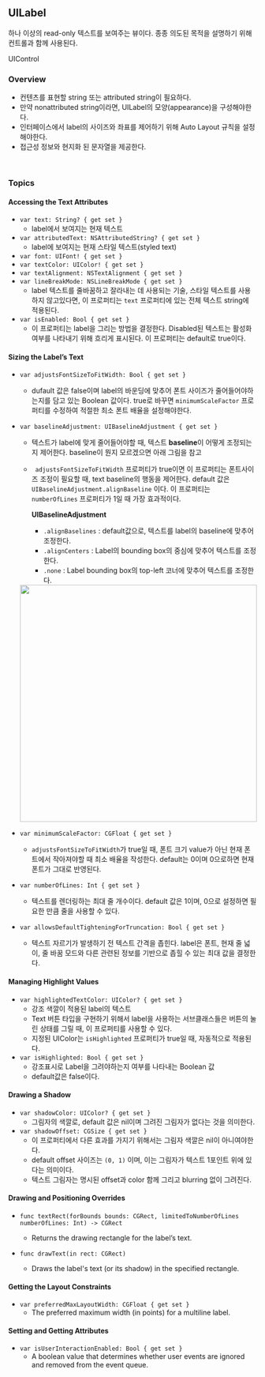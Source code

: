 ## UILabel

하나 이상의 read-only 텍스트를 보여주는 뷰이다. 종종 의도된 목적을 설명하기 위해 컨트롤과 함께 사용된다.

UIControl

### Overview

- 컨텐츠를 표현할 string 또는 attributed string이 필요하다.
- 만약 nonattributed string이라면, UILabel의 모양(appearance)을 구성해야한다.
- 인터페이스에서 label의 사이즈와 좌표를 제어하기 위해 Auto Layout 규칙을 설정해야한다.
- 접근성 정보와 현지화 된 문자열을 제공한다.

<br>

### Topics

#### Accessing the Text Attributes

- `var text: String? { get set }`
  - label에서 보여지는 현재 텍스트
- `var attributedText: NSAttributedString? { get set }`
  - label에 보여지는 현재 스타일 텍스트(styled text)
- `var font: UIFont! { get set }`
- `var textColor: UIColor! { get set }`
- `var textAlignment: NSTextAlignment { get set }`
- `var lineBreakMode: NSLineBreakMode { get set }`
  - label 텍스트를 줄바꿈하고 잘라내는 데 사용되는 기술, 스타일 텍스트를 사용하지 않고있다면, 이 프로퍼티는 `text` 프로퍼티에 있는 전체 텍스트 string에 적용된다.
- `var isEnabled: Bool { get set }`
  - 이 프로퍼티는 label을 그리는 방법을 결정한다. Disabled된 텍스트는 활성화 여부를 나타내기 위해 흐리게 표시된다. 이 프로퍼티는 default로 true이다.

#### Sizing the Label’s Text

- `var adjustsFontSizeToFitWidth: Bool { get set }`

  - dufault 값은 false이며 label의 바운딩에 맞추어 폰트 사이즈가 줄어들어야하는지를 담고 있는 Boolean 값이다. true로 바꾸면 `minimumScaleFactor` 프로퍼티를 수정하여 적절한 최소 폰트 배율을 설정해야한다.

- `var baselineAdjustment: UIBaselineAdjustment { get set }`

  - 텍스트가 label에 맞게 줄어들어야할 때, 텍스트 **baseline**이 어떻게 조정되는지 제어한다. baseline이 뭔지 모르겠으면 아래 그림을 참고

  - ` adjustsFontSizeToFitWidth` 프로퍼티가 true이면 이 프로퍼티는 폰트사이즈 조정이 필요할 때, text baseline의 행동을 제어한다. default 값은 `UIBaselineAdjustment.alignBaseline` 이다. 이 프로퍼티는 `numberOfLines` 프로퍼티가 1일 때 가장 효과적이다.

    **UIBaselineAdjustment**

    - `.alignBaselines` : default값으로, 텍스트를 label의 baseline에 맞추어 조정한다.
    - `.alignCenters` : Label의 bounding box의 중심에 맞추어 텍스트를 조정한다.
    - `.none` : Label bounding box의 top-left 코너에 맞추어 텍스트를 조정한다. 

  <img src="https://irekasoft.com/_main/wp-content/uploads/Typography-Basics.jpg" width="480px">

- `var minimumScaleFactor: CGFloat { get set }`

  - `adjustsFontSizeToFitWidth`가 true일 때, 폰트 크기 value가 아닌 현재 폰트에서 작아져야할 때 최소 배율을 작성한다. default는 0이며 0으로하면 현재 폰트가 그대로 반영된다.

- `var numberOfLines: Int { get set }`

  - 텍스트를 렌더링하는 최대 줄 개수이다. default 값은 1이며, 0으로 설정하면 필요한 만큼 줄을 사용할 수 있다.

- `var allowsDefaultTighteningForTruncation: Bool { get set }`

  - 텍스트 자르기가 발생하기 전 텍스트 간격을 좁힌다. label은 폰트, 현재 줄 넓이, 줄 바꿈 모드와 다른 관련된 정보를 기반으로 좁힐 수 있는 최대 값을 결정한다.

#### Managing Highlight Values

- `var highlightedTextColor: UIColor? { get set }`
  - 강조 색깔이 적용된 label의 텍스트
  - Text 버튼 타입을 구현하기 위해서 label을 사용하는 서브클래스들은 버튼의 눌린 상태를 그릴 때, 이 프로퍼티를 사용할 수 있다.
  - 지정된 UIColor는 `isHighlighted` 프로퍼티가 true일 때, 자동적으로 적용된다.
- `var isHighlighted: Bool { get set }`
  - 강조표시로 Label을 그려야하는지 여부를 나타내는 Boolean 값
  - default값은 false이다.

#### Drawing a Shadow

- `var shadowColor: UIColor? { get set }`
  - 그림자의 색깔로, default 값은 nil이며 그려진 그림자가 없다는 것을 의미한다.
- `var shadowOffset: CGSize { get set }`
  - 이 프로퍼티에서 다른 효과를 가지기 위해서는 그림자 색깔은 nil이 아니여야한다.
  - default offset 사이즈는 `(0, 1)` 이며, 이는 그림자가 텍스트 1포인트 위에 있다는 의미이다.
  - 텍스트 그림자는 명시된 offset과 color 함께 그리고 blurring 없이 그려진다.

#### Drawing and Positioning Overrides

- `func textRect(forBounds bounds: CGRect, limitedToNumberOfLines numberOfLines: Int) -> CGRect`
  - Returns the drawing rectangle for the label’s text.

- `func drawText(in rect: CGRect)`
  - Draws the label's text (or its shadow) in the specified rectangle.

#### Getting the Layout Constraints

- `var preferredMaxLayoutWidth: CGFloat { get set }`
  - The preferred maximum width (in points) for a multiline label.

#### Setting and Getting Attributes

- `var isUserInteractionEnabled: Bool { get set }`
  - A boolean value that determines whether user events are ignored and removed from the event queue.